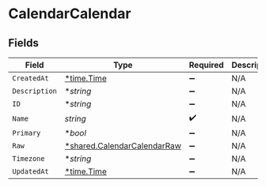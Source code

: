 # CalendarCalendar


## Fields

| Field                                                                            | Type                                                                             | Required                                                                         | Description                                                                      |
| -------------------------------------------------------------------------------- | -------------------------------------------------------------------------------- | -------------------------------------------------------------------------------- | -------------------------------------------------------------------------------- |
| `CreatedAt`                                                                      | [*time.Time](https://pkg.go.dev/time#Time)                                       | :heavy_minus_sign:                                                               | N/A                                                                              |
| `Description`                                                                    | **string*                                                                        | :heavy_minus_sign:                                                               | N/A                                                                              |
| `ID`                                                                             | **string*                                                                        | :heavy_minus_sign:                                                               | N/A                                                                              |
| `Name`                                                                           | *string*                                                                         | :heavy_check_mark:                                                               | N/A                                                                              |
| `Primary`                                                                        | **bool*                                                                          | :heavy_minus_sign:                                                               | N/A                                                                              |
| `Raw`                                                                            | [*shared.CalendarCalendarRaw](../../../pkg/models/shared/calendarcalendarraw.md) | :heavy_minus_sign:                                                               | N/A                                                                              |
| `Timezone`                                                                       | **string*                                                                        | :heavy_minus_sign:                                                               | N/A                                                                              |
| `UpdatedAt`                                                                      | [*time.Time](https://pkg.go.dev/time#Time)                                       | :heavy_minus_sign:                                                               | N/A                                                                              |